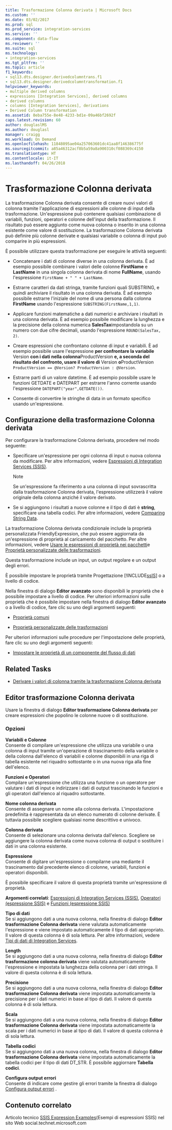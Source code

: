 ```yaml
---
title: Trasformazione Colonna derivata | Microsoft Docs
ms.custom: ''
ms.date: 03/02/2017
ms.prod: sql
ms.prod_service: integration-services
ms.service: ''
ms.component: data-flow
ms.reviewer: ''
ms.suite: sql
ms.technology:
- integration-services
ms.tgt_pltfrm: ''
ms.topic: article
f1_keywords:
- sql13.dts.designer.derivedcolumntrans.f1
- sql13.dts.designer.derivedcolumntransformation.f1
helpviewer_keywords:
- multiple derived columns
- expressions [Integration Services], derived columns
- derived columns
- columns [Integration Services], derivations
- Derived Column transformation
ms.assetid: 8eba755e-8e48-4233-bd1e-09a46bf2692f
caps.latest.revision: 60
author: douglaslMS
ms.author: douglasl
manager: craigg
ms.workload: On Demand
ms.openlocfilehash: 11848095ae04a257063601dc41aa8f146386775f
ms.sourcegitcommit: a85a46312acf8b5a59a8a900310cf088369c4150
ms.translationtype: HT
ms.contentlocale: it-IT
ms.lasthandoff: 04/26/2018
---
```

# <a name="derived-column-transformation"></a>Trasformazione Colonna derivata
  La trasformazione Colonna derivata consente di creare nuovi valori di colonna tramite l'applicazione di espressioni alle colonne di input della trasformazione. Un'espressione può contenere qualsiasi combinazione di variabili, funzioni, operatori e colonne dell'input della trasformazione. Il risultato può essere aggiunto come nuova colonna o inserito in una colonna esistente come valore di sostituzione. La trasformazione Colonna derivata può definire più colonne derivate e qualsiasi variabile o colonna di input può comparire in più espressioni.  
  
 È possibile utilizzare questa trasformazione per eseguire le attività seguenti:  
  
-   Concatenare i dati di colonne diverse in una colonna derivata. È ad esempio possibile combinare i valori delle colonne **FirstName** e **LastName** in una singola colonna derivata di nome **FullName**, usando l'espressione `FirstName + " " + LastName`.  
  
-   Estrarre caratteri da dati stringa, tramite funzioni quali SUBSTRING, e quindi archiviare il risultato in una colonna derivata. È ad esempio possibile estrarre l'iniziale del nome di una persona dalla colonna **FirstName** usando l'espressione `SUBSTRING(FirstName,1,1)`.  
  
-   Applicare funzioni matematiche a dati numerici e archiviare i risultati in una colonna derivata. È ad esempio possibile modificare la lunghezza e la precisione della colonna numerica **SalesTax**impostandola su un numero con due cifre decimali, usando l'espressione `ROUND(SalesTax, 2)`.  
  
-   Creare espressioni che confrontano colonne di input e variabili. È ad esempio possibile usare l'espressione **per confrontare la variabile** Version **con i dati nella colonna**ProductVersion **e, a seconda del risultato del confronto, usare il valore di** Version **o**ProductVersion `ProductVersion == @Version? ProductVersion : @Version`.  
  
-   Estrarre parti di un valore datetime. È ad esempio possibile usare le funzioni GETDATE e DATEPART per estrarre l'anno corrente usando l'espressione `DATEPART("year",GETDATE())`.  
  
-   Consente di convertire le stringhe di data in un formato specifico usando un'espressione.  
  
## <a name="configuration-of-the-derived-column-transformation"></a>Configurazione della trasformazione Colonna derivata  
 Per configurare la trasformazione Colonna derivata, procedere nel modo seguente:  
  
-   Specificare un'espressione per ogni colonna di input o nuova colonna da modificare. Per altre informazioni, vedere [Espressioni di Integration Services &#40;SSIS&#41;](../../../integration-services/expressions/integration-services-ssis-expressions.md).  
  
    > [!NOTE]  
    >  Se un'espressione fa riferimento a una colonna di input sovrascritta dalla trasformazione Colonna derivata, l'espressione utilizzerà il valore originale della colonna anziché il valore derivato.  
  
-   Se si aggiungono i risultati a nuove colonne e il tipo di dati è **string**, specificare una tabella codici. Per altre informazioni, vedere [Comparing String Data](../../../integration-services/data-flow/comparing-string-data.md).  
  
 La trasformazione Colonna derivata condizionale include la proprietà personalizzata FriendlyExpression, che può essere aggiornata da un'espressione di proprietà al caricamento del pacchetto. Per altre informazioni, vedere [Usare le espressioni di proprietà nei pacchetti](../../../integration-services/expressions/use-property-expressions-in-packages.md)e [Proprietà personalizzate delle trasformazioni](../../../integration-services/data-flow/transformations/transformation-custom-properties.md).  
  
 Questa trasformazione include un input, un output regolare e un output degli errori.  
  
 È possibile impostare le proprietà tramite Progettazione [!INCLUDE[ssIS](../../../includes/ssis-md.md)] o a livello di codice.  
  
 Nella finestra di dialogo **Editor avanzato** sono disponibili le proprietà che è possibile impostare a livello di codice. Per ulteriori informazioni sulle proprietà che è possibile impostare nella finestra di dialogo **Editor avanzato** o a livello di codice, fare clic su uno degli argomenti seguenti:  
  
-   [Proprietà comuni](http://msdn.microsoft.com/library/51973502-5cc6-4125-9fce-e60fa1b7b796)  
  
-   [Proprietà personalizzate delle trasformazioni](../../../integration-services/data-flow/transformations/transformation-custom-properties.md)  
  
 Per ulteriori informazioni sulle procedure per l'impostazione delle proprietà, fare clic su uno degli argomenti seguenti:  
  
-   [Impostare le proprietà di un componente del flusso di dati](../../../integration-services/data-flow/set-the-properties-of-a-data-flow-component.md)  
  
## <a name="related-tasks"></a>Related Tasks  
  
-   [Derivare i valori di colonna tramite la trasformazione Colonna derivata](../../../integration-services/data-flow/transformations/derive-column-values-by-using-the-derived-column-transformation.md)  
  
## <a name="derived-column-transformation-editor"></a>Editor trasformazione Colonna derivata
  Usare la finestra di dialogo **Editor trasformazione Colonna derivata** per creare espressioni che popolino le colonne nuove o di sostituzione.  
  
### <a name="options"></a>Opzioni  
 **Variabili e Colonne**  
 Consente di compilare un'espressione che utilizza una variabile o una colonna di input tramite un'operazione di trascinamento della variabile o della colonna dall'elenco di variabili e colonne disponibili in una riga di tabella esistente nel riquadro sottostante o in una nuova riga alla fine dell'elenco.  
  
 **Funzioni e Operatori**  
 Compilare un'espressione che utilizza una funzione o un operatore per valutare i dati di input e indirizzare i dati di output trascinando le funzioni e gli operatori dall'elenco al riquadro sottostante.  
  
 **Nome colonna derivata**  
 Consente di assegnare un nome alla colonna derivata. L'impostazione predefinita è rappresentata da un elenco numerato di colonne derivate. È tuttavia possibile scegliere qualsiasi nome descrittivo e univoco.  
  
 **Colonna derivata**  
 Consente di selezionare una colonna derivata dall'elenco. Scegliere se aggiungere la colonna derivata come nuova colonna di output o sostituire i dati in una colonna esistente.  
  
 **Espressione**  
 Consente di digitare un'espressione o compilarne una mediante il trascinamento dal precedente elenco di colonne, variabili, funzioni e operatori disponibili.  
  
 È possibile specificare il valore di questa proprietà tramite un'espressione di proprietà.  
  
 **Argomenti correlati**: [Espressioni di Integration Services &#40;SSIS&#41;](../../../integration-services/expressions/integration-services-ssis-expressions.md), [Operatori &#40;espressione SSIS&#41;](../../../integration-services/expressions/operators-ssis-expression.md) e [Funzioni &#40;espressione SSIS&#41;](../../../integration-services/expressions/functions-ssis-expression.md)  
  
 **Tipo di dati**  
 Se si aggiungono dati a una nuova colonna, nella finestra di dialogo **Editor trasformazione Colonna derivata** viene valutata automaticamente l'espressione e viene impostato automaticamente il tipo di dati appropriato. Il valore di questa colonna è di sola lettura. Per altre informazioni, vedere [Tipi di dati di Integration Services](../../../integration-services/data-flow/integration-services-data-types.md).  
  
 **Length**  
 Se si aggiungono dati a una nuova colonna, nella finestra di dialogo **Editor trasformazione colonna derivata** viene valutata automaticamente l'espressione e impostata la lunghezza della colonna per i dati stringa. Il valore di questa colonna è di sola lettura.  
  
 **Precisione**  
 Se si aggiungono dati a una nuova colonna, nella finestra di dialogo **Editor trasformazione Colonna derivata** viene impostata automaticamente la precisione per i dati numerici in base al tipo di dati. Il valore di questa colonna è di sola lettura.  
  
 **Scala**  
 Se si aggiungono dati a una nuova colonna, nella finestra di dialogo **Editor trasformazione Colonna derivata** viene impostata automaticamente la scala per i dati numerici in base al tipo di dati. Il valore di questa colonna è di sola lettura.  
  
 **Tabella codici**  
 Se si aggiungono dati a una nuova colonna, nella finestra di dialogo **Editor trasformazione Colonna derivata** viene impostata automaticamente la tabella codici per il tipo di dati DT_STR. È possibile aggiornare **Tabella codici**.  
  
 **Configura output errori**  
 Consente di indicare come gestire gli errori tramite la finestra di dialogo [Configura output errori](http://msdn.microsoft.com/library/5f8da390-fab5-44f8-b268-d8fa313ce4b9) .  
  
## <a name="related-content"></a>Contenuto correlato  
 Articolo tecnico [SSIS Expression Examples](http://go.microsoft.com/fwlink/?LinkId=220761)(Esempi di espressioni SSIS) nel sito Web social.technet.microsoft.com  
